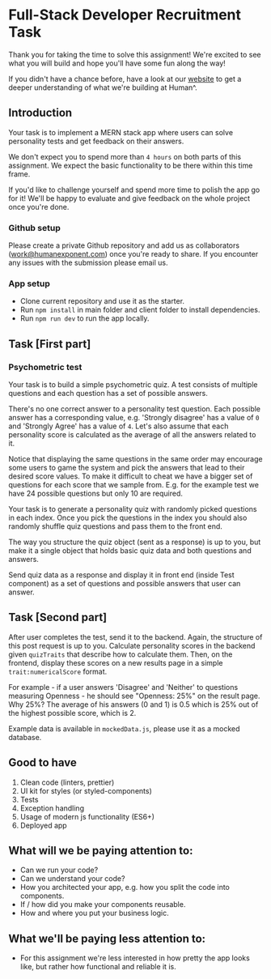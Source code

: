 # Full-Stack Developer Recruitment Task

Thank you for taking the time to solve this assignment! We're excited to see what you will build and hope you'll have some fun along the way!

If you didn't have a chance before, have a look at our [website](https://humanexponent.herokuapp.com/) to get a deeper understanding of what we're building at Human^.


## Introduction
Your task is to implement a MERN stack app where users can solve personality tests and get feedback on their answers.

We don't expect you to spend more than `4 hours` on both parts of this assignment. We expect the basic functionality to be there within
this time frame.

If you'd like to challenge yourself and spend more time to polish the app go for it!
We'll be happy to evaluate and give feedback on the whole project once you're done.

### Github setup

Please create a private Github repository and add us as collaborators (work@humanexponent.com) once you're ready to share.
If you encounter any issues with the submission please email us.

### App setup

* Clone current repository and use it as the starter.
* Run `npm install` in main folder and client folder to install dependencies.
* Run `npm run dev` to run the app locally.

## Task [First part]

### Psychometric test

Your task is to build a simple psychometric quiz.
A test consists of multiple questions and each question has a set of possible answers.

There's no one correct answer to a personality test question.
Each possible answer has a corresponding value, e.g. 'Strongly disagree' has a value of `0` and 'Strongly Agree' has a value of `4`.
Let's also assume that each personality score is calculated as the average of all the answers related to it.

Notice that displaying the same questions in the same order may encourage some users to game the system and pick the answers that lead to their desired score values.
To make it difficult to cheat we have a bigger set of questions for each score that we sample from. E.g. for the example test we have 24 possible questions but only 10 are required. 

Your task is to generate a personality quiz with randomly picked questions in each index.
Once you pick the questions in the index you should also randomly shuffle quiz questions and pass them to the front end.

The way you structure the quiz object (sent as a response) is up to you, but make it a single object that holds basic quiz data and both questions and answers.

Send quiz data as a response and display it in front end (inside Test component) as a set of questions and possible answers that user can answer.

## Task [Second part]

After user completes the test, send it to the backend. Again, the structure of this post request is up to you.
Calculate personality scores in the backend given `quizTraits` that describe how to calculate them.
Then, on the frontend, display these scores on a new results page in a simple `trait:numericalScore` format.

For example - if a user answers 'Disagree' and 'Neither' to questions measuring Openness - he should see "Openness: 25%" on the result page.
Why 25%? The average of his answers (0 and 1) is 0.5 which is 25% out of the highest possible score, which is 2.

Example data is available in `mockedData.js`, please use it as a mocked database.

## Good to have

1. Clean code (linters, prettier)
2. UI kit for styles (or styled-components)
3. Tests
4. Exception handling
5. Usage of modern js functionality (ES6+)
6. Deployed app

## What will we be paying attention to:
* Can we run your code?
* Can we understand your code?
* How you architected your app, e.g. how you split the code into components.
* If / how did you make your components reusable.
* How and where you put your business logic.

## What we'll be paying less attention to:
* For this assignment we're less interested in how pretty the app looks like, but rather how functional and reliable it is.
